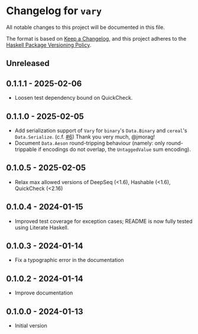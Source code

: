 # Changelog for `vary`

All notable changes to this project will be documented in this file.

The format is based on [Keep a Changelog](https://keepachangelog.com/en/1.0.0/),
and this project adheres to the
[Haskell Package Versioning Policy](https://pvp.haskell.org/).

## Unreleased

## 0.1.1.1 - 2025-02-06

- Loosen test dependency bound on QuickCheck.

## 0.1.1.0 - 2025-02-05

- Add serialization support of `Vary` for `binary`'s `Data.Binary` and `cereal`'s `Data.Serialize`. (c.f. [#6](https://github.com/Qqwy/haskell-vary/pull/6)) Thank you very much, @jmorag!
- Document `Data.Aeson` round-tripping behaviour (namely: only round-trippable if encodings do not overlap, the `UntaggedValue` sum encoding).

## 0.1.0.5 - 2025-02-05

- Relax max allowed versions of DeepSeq (<1.6), Hashable (<1.6), QuickCheck (<2.16)

## 0.1.0.4 - 2024-01-15

- Improved test coverage for exception cases; README is now fully tested using Literate Haskell.

## 0.1.0.3 - 2024-01-14

- Fix a typographic error in the documentation

## 0.1.0.2 - 2024-01-14

- Improve documentation

## 0.1.0.0 - 2024-01-13

- Initial version
